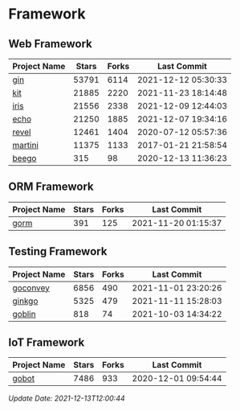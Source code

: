 # Framework

## Web Framework
| Project Name | Stars | Forks | Last Commit |
| ------------ | ----- | ----- | ----------- |
| [gin](https://github.com/gin-gonic/gin) | 53791 | 6114 | 2021-12-12 05:30:33 |
| [kit](https://github.com/go-kit/kit) | 21885 | 2220 | 2021-11-23 18:14:48 |
| [iris](https://github.com/kataras/iris) | 21556 | 2338 | 2021-12-09 12:44:03 |
| [echo](https://github.com/labstack/echo) | 21250 | 1885 | 2021-12-07 19:34:16 |
| [revel](https://github.com/revel/revel) | 12461 | 1404 | 2020-07-12 05:57:36 |
| [martini](https://github.com/go-martini/martini) | 11375 | 1133 | 2017-01-21 21:58:54 |
| [beego](https://github.com/astaxie/beego) | 315 | 98 | 2020-12-13 11:36:23 |

## ORM Framework
| Project Name | Stars | Forks | Last Commit |
| ------------ | ----- | ----- | ----------- |
| [gorm](https://github.com/jinzhu/gorm) | 391 | 125 | 2021-11-20 01:15:37 |

## Testing Framework
| Project Name | Stars | Forks | Last Commit |
| ------------ | ----- | ----- | ----------- |
| [goconvey](https://github.com/smartystreets/goconvey) | 6856 | 490 | 2021-11-01 23:20:26 |
| [ginkgo](https://github.com/onsi/ginkgo) | 5325 | 479 | 2021-11-11 15:28:03 |
| [goblin](https://github.com/franela/goblin) | 818 | 74 | 2021-10-03 14:34:22 |

## IoT Framework
| Project Name | Stars | Forks | Last Commit |
| ------------ | ----- | ----- | ----------- |
| [gobot](https://github.com/hybridgroup/gobot) | 7486 | 933 | 2020-12-01 09:54:44 |

*Update Date: 2021-12-13T12:00:44*